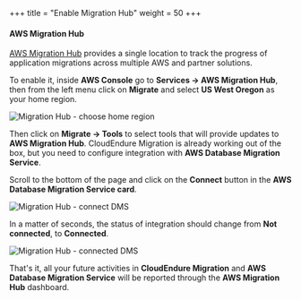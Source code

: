 +++
title = "Enable Migration Hub"
weight = 50
+++

#### AWS Migration Hub

<a href="https://aws.amazon.com/migration-hub/" target="_blank">AWS Migration Hub</a> provides a single location to track the progress of application migrations across multiple AWS and partner solutions.

To enable it, inside **AWS Console** go to **Services -> AWS Migration Hub**, then from the left menu click on **Migrate** and select **US West Oregon** as your home region.

![Migration Hub - choose home region](/intro/migration-hub-choose-home-region.png)

Then click on **Migrate -> Tools** to select tools that will provide updates to **AWS Migration Hub**. CloudEndure Migration is already working out of the box, but you need to configure integration with **AWS Database Migration Service**.

Scroll to the bottom of the page and click on the **Connect** button in the **AWS Database Migration Service card**.

![Migration Hub - connect DMS](/intro/migration-hub-connect-dms.png)

In a matter of seconds, the status of integration should change from **Not connected**, to **Connected**.

![Migration Hub - connected DMS](/intro/migration-hub-connect-dms-connected.png)

That's it, all your future activities in **CloudEndure Migration** and **AWS Database Migration Service** will be reported through the **AWS Migration Hub** dashboard.
